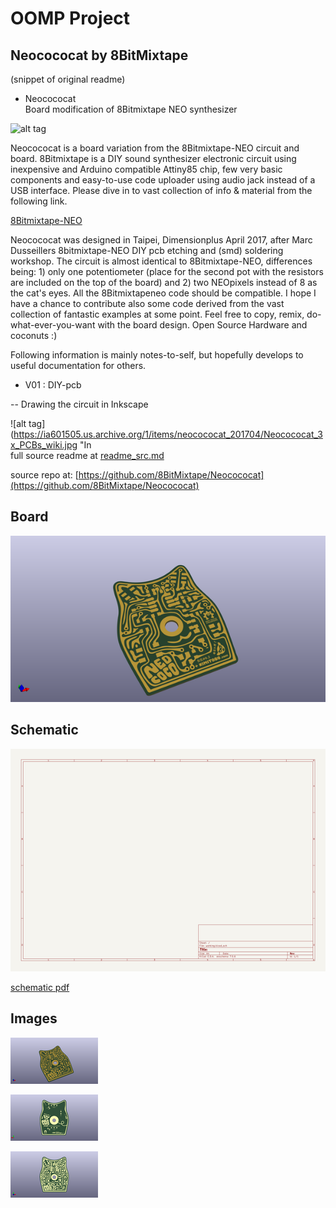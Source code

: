 # OOMP Project  
## Neocococat  by 8BitMixtape  
  
(snippet of original readme)  
  
- Neocococat  
Board modification of 8Bitmixtape NEO synthesizer  
  
![alt tag](https://ia601505.us.archive.org/1/items/neocococat_201704/IMG_9661.JPG "Neocococat")  
  
Neocococat is a board variation from the 8Bitmixtape-NEO circuit and board. 8Bitmixtape is a DIY sound synthesizer electronic circuit using inexpensive and Arduino compatible Attiny85 chip, few very basic components and easy-to-use code uploader using audio jack instead of a USB interface. Please dive in to vast collection of info & material from the following link.  
  
[8Bitmixtape-NEO](http://8bitmixtape.github.io)  
  
Neocococat was designed in Taipei, Dimensionplus April 2017, after Marc Dusseillers 8bitmixtape-NEO DIY pcb etching and (smd) soldering workshop. The circuit is almost identical to 8Bitmixtape-NEO, differences being: 1) only one potentiometer (place for the second pot with the resistors are included on the top of the board) and 2) two NEOpixels instead of 8 as the cat's eyes. All the 8Bitmixtapeneo code should be compatible. I hope I have a chance to contribute also some code derived from the vast collection of fantastic examples at some point. Feel free to copy, remix, do-what-ever-you-want with the board design. Open Source Hardware and coconuts :)  
  
Following information is mainly notes-to-self, but hopefully develops to useful documentation for others.  
  
- V01 : DIY-pcb  
  
-- Drawing the circuit in Inkscape  
  
![alt tag](https://ia601505.us.archive.org/1/items/neocococat_201704/Neocococat_3x_PCBs_wiki.jpg "In  
  full source readme at [readme_src.md](readme_src.md)  
  
source repo at: [https://github.com/8BitMixtape/Neocococat](https://github.com/8BitMixtape/Neocococat)  
## Board  
  
[![working_3d.png](working_3d_600.png)](working_3d.png)  
## Schematic  
  
[![working_schematic.png](working_schematic_600.png)](working_schematic.png)  
  
[schematic pdf](working_schematic.pdf)  
## Images  
  
[![working_3d.png](working_3d_140.png)](working_3d.png)  
  
[![working_3d_back.png](working_3d_back_140.png)](working_3d_back.png)  
  
[![working_3d_front.png](working_3d_front_140.png)](working_3d_front.png)  
